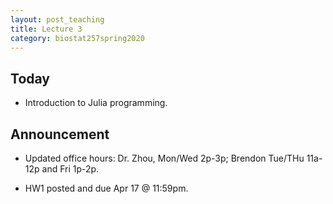 ```yaml
---
layout: post_teaching
title: Lecture 3
category: biostat257spring2020
---
```


## Today

* Introduction to Julia programming.

## Announcement

* Updated office hours: Dr. Zhou, Mon/Wed 2p-3p; Brendon Tue/THu 11a-12p and Fri 1p-2p.

* HW1 posted and due Apr 17 @ 11:59pm. 
